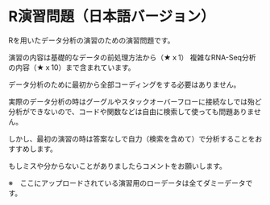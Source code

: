 # R演習問題（日本語バージョン）

Rを用いたデータ分析の演習のための演習問題です。

演習の内容は基礎的なデータの前処理方法から（★ｘ1）
複雑なRNA-Seq分析の内容（★ｘ10）まで含まれています。

データ分析のために最初から全部コーディングをする必要はありません。

実際のデータ分析の時はグーグルやスタックオーバーフローに接続なしでは殆ど分析ができないので、コードや関数などは自由に検索して使っても問題ありません。

しかし、最初の演習の時は答案なしで自力（検索を含めて）で分析することをおすすめします。

もしミスや分からないことがありましたらコメントをお願いします。

※　ここにアップロードされている演習用のローデータは全てダミーデータです。
